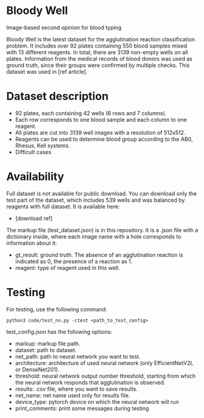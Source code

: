 # Bloody Well
Image-based second opinion for blood typing

Bloody Well is the latest dataset for the agglutination reaction classification problem. It includes over 92 plates containing 550 blood samples mixed with 13 different reagents. In total, there are 3139 non-empty wells on all plates. Information from the medical records of blood donors was used as ground truth, since their groups were confirmed by multiple checks. This dataset was used in [ref article].

# Dataset description
* 92 plates, each containing 42 wells (6 rows and 7 columns).
* Each row corresponds to one blood sample and each column to one reagent.
* All plates are cut into 3139 well images with a resolution of 512x512.
* Reagents can be used to determine blood group according to the AB0, Rhesus, Kell systems.
* Difficult cases

# Availability

Full dataset is not available for public download. You can download only the test part of the dataset, which includes 539 wells and was balanced by reagents with full dataset. It is available here:
* [download ref]

The markup file (test_dataset.json) is in this repository. It is a .json file with a dictionary inside, where each image name with a hole corresponds to information about it:
* gt_result: ground truth. The absence of an agglutination reaction is indicated as 0, the presence of a reaction as 1.
* reagent: type of reagent used in this well.

# Testing

For testing, use the following command:

```
python3 code/test_nn.py -ctest <path_to_test_config>
```

test_config.json has the following options:
* markup: markup file path.
* dataset: path to dataset.
* net_path: path to neural network you want to test.
* architecture: architecture of used neural network (only EfficientNetV2L or DenseNet201).
* threshold: neural network output number threshold, starting from which the neural network responds that agglutination is observed.
* results: .csv file, where you want to save results.
* net_name: net name used only for results file.
* device_type: pytorch device on which the neural network will run
* print_comments: print some messages during testing
